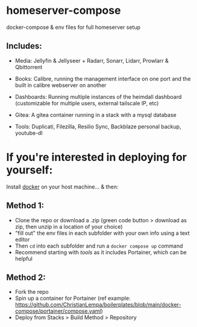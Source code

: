 # homeserver-compose
 
docker-compose & env files for full homeserver setup

## Includes: 

- Media: Jellyfin & Jellyseer + Radarr, Sonarr, Lidarr, Prowlarr & Qbittorrent

- Books: Calibre, running the management interface on one port and the built in calibre webserver on another

- Dashboards: Running multiple instances of the heimdall dashboard (customizable for multiple users, external tailscale IP, etc)

- Gitea: A gitea container running in a stack with a mysql database

- Tools: Duplicati, Filezilla, Resilio Sync, Backblaze personal backup, youtube-dl


# If you're interested in deploying for yourself:

Install [docker](https://docs.docker.com/engine/install/) on your host machine... & then:

## Method 1: 
- Clone the repo or download a .zip (green code button > download as zip, then unzip in a location of your choice)
- "fill out" the env files in each subfolder with your own info using a text editor
- Then `cd` into each subfolder and run a `docker compose up` command 
- Recommend starting with *tools* as it includes Portainer, which can be helpful

## Method 2:
- Fork the repo 
- Spin up a container for Portainer (ref example: https://github.com/ChristianLempa/boilerplates/blob/main/docker-compose/portainer/compose.yaml)
- Deploy from Stacks > Build Method > Repository